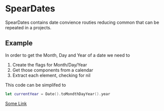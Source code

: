 # SpearDates

SpearDates contains date convience routies reducing common that can be repeated in a projects. 

## Example 
In order to get the Month, Day and Year of a date we need to 

1. Create the flags for Month/Day/Year
2. Get those components from a calendar
3. Extract each element, checking for nil

This code can be simplifed to 

```swift
let currentYear = Date().toMondthDayYear().year
```

[Some Link](https://github.com/kraigspear/SpearDates/tree/gh-pages/docs)
